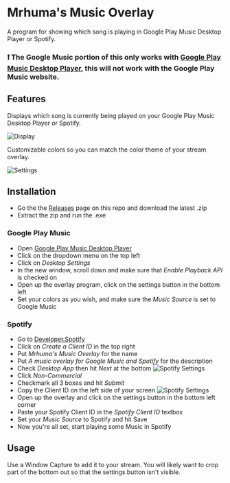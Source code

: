 # Mrhuma's Music Overlay
A program for showing which song is playing in Google Play Music Desktop Player or Spotify.

### :exclamation: The Google Music portion of this only works with [Google Play Music Desktop Player](https://www.googleplaymusicdesktopplayer.com), this will not work with the Google Play Music website.

## Features
Displays which song is currently being played on your Google Play Music Desktop Player or Spotify.

![Display](http://mrhumagames.com/MrhumasMusicOverlay/Display.png)

Customizable colors so you can match the color theme of your stream overlay.

![Settings](http://mrhumagames.com/MrhumasMusicOverlay/Settings.png)

## Installation
* Go the the [Releases](https://github.com/Mrhuma/Mrhumas-Music-Overlay/releases) page on this repo and download the latest .zip
* Extract the zip and run the .exe

### Google Play Music
* Open [Google Play Music Desktop Player](https://www.googleplaymusicdesktopplayer.com)
* Click on the dropdown menu on the top left
* Click on *Desktop Settings*
* In the new window, scroll down and make sure that *Enable Playback API* is checked on
* Open up the overlay program, click on the settings button in the bottom left
* Set your colors as you wish, and make sure the *Music Source* is set to Google Music

### Spotify
* Go to [Developer.Spotify](https://developer.spotify.com/dashboard/applications)
* Click on *Create a Client ID* in the top right
* Put *Mrhuma's Music Overlay* for the name
* Put *A music overlay for Google Music and Spotify* for the description
* Check *Desktop App* then hit *Next* at the bottom
![Spotify Settings](http://mrhumagames.com/MrhumasMusicOverlay/Spotify1.png)
* Click *Non-Commercial*
* Checkmark all 3 boxes and hit *Submit*
* Copy the Client ID on the left side of your screen
![Spotify Settings](http://mrhumagames.com/MrhumasMusicOverlay/Spotify2.png)
* Open up the overlay and click on the settings button in the bottom left corner
* Paste your Spotify Client ID in the *Spotify Client ID* textbox
* Set your *Music Source* to Spotify and hit Save
* Now you're all set, start playing some Music in Spotify

## Usage
Use a Window Capture to add it to your stream. You will likely want to crop part of the bottom out so that the settings button isn't visible.
